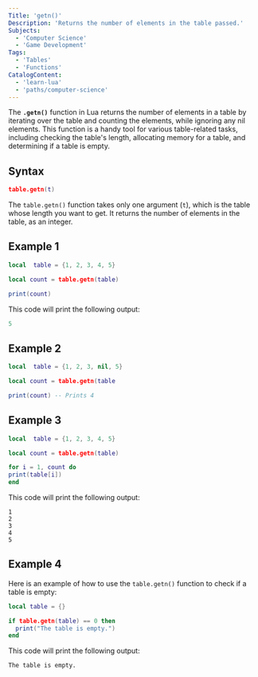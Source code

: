```yaml
---
Title: 'getn()'
Description: 'Returns the number of elements in the table passed.'
Subjects:
  - 'Computer Science'
  - 'Game Development'
Tags:
  - 'Tables'
  - 'Functions'
CatalogContent:
  - 'learn-lua'
  - 'paths/computer-science'
---
```


The **`.getn()`** function in Lua returns the number of elements in a table by iterating over the table and counting the elements, while ignoring any nil elements. This function is a handy tool for various table-related tasks, including checking the table's length, allocating memory for a table, and determining if a table is empty.

## Syntax

```lua
table.getn(t)
```

The `table.getn()` function takes only one argument (`t`), which is the table whose length you want to get. It returns the number of elements in the table, as an integer.

## Example 1

```lua
local  table = {1, 2, 3, 4, 5}

local count = table.getn(table)

print(count)
```


This code will print the following output:

```lua
5
```

## Example 2

```lua
local  table = {1, 2, 3, nil, 5}

local count = table.getn(table

print(count) -- Prints 4
```

## Example 3

```lua
local  table = {1, 2, 3, 4, 5} 

local count = table.getn(table)

for i = 1, count do 
print(table[i])
end
```
This code will print the following output:
```
1
2
3
4
5
```
## Example 4
Here is an example of how to use the `table.getn()` function to check if a table is empty:
```lua
local table = {}

if table.getn(table) == 0 then
  print("The table is empty.")
end
```
This code will print the following output:
```
The table is empty.
```
